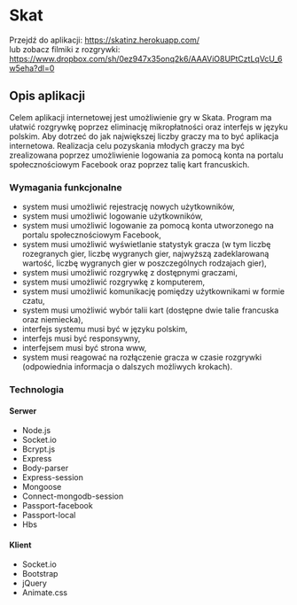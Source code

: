 # Skat
Przejdź do aplikacji: https://skatinz.herokuapp.com/ <br>
lub zobacz filmiki z rozgrywki:
https://www.dropbox.com/sh/0ez947x35onq2k6/AAAViO8UPtCztLqVcU_6w5eha?dl=0

<h2>Opis aplikacji</h2>
Celem aplikacji internetowej jest umożliwienie gry w Skata. Program ma ułatwić rozgrywkę poprzez eliminację mikropłatności oraz interfejs w języku polskim. Aby dotrzeć do jak największej liczby graczy ma to być aplikacja internetowa. Realizacja celu pozyskania młodych graczy ma być zrealizowana poprzez umożliwienie logowania za pomocą konta na portalu społecznościowym Facebook oraz poprzez talię kart francuskich.

<h3>Wymagania funkcjonalne</h3>
<ul>
  <li>system musi umożliwić rejestrację nowych użytkowników,</li>
  <li>system musi umożliwić logowanie użytkowników,</li>
  <li>system musi umożliwić logowanie za pomocą konta utworzonego na portalu społecznościowym Facebook,</li>
  <li>system musi umożliwić wyświetlanie statystyk gracza (w tym liczbę rozegranych gier, liczbę wygranych gier, najwyższą zadeklarowaną wartość, liczbę wygranych gier w poszczególnych rodzajach gier),</li>
  <li>system musi umożliwić rozgrywkę z dostępnymi graczami,</li>
  <li>system musi umożliwić rozgrywkę z komputerem,</li>
  <li>system musi umożliwić komunikację pomiędzy użytkownikami w formie czatu,</li>
  <li>system musi umożliwić wybór talii kart (dostępne dwie talie francuska oraz niemiecka),</li>
  <li>interfejs systemu musi być w języku polskim,</li>
  <li>interfejs musi być responsywny,</li>
  <li>interfejsem musi być strona www,</li>
  <li>system musi reagować na rozłączenie gracza w czasie rozgrywki (odpowiednia informacja o dalszych możliwych krokach).</li>
</ul>

<h3>Technologia</h3>
<h4>Serwer</h4>
<ul>
  <li>Node.js</li>
  <li>Socket.io</li>
  <li>Bcrypt.js</li>
  <li>Express</li>
  <li>Body-parser</li>
  <li>Express-session</li>
  <li>Mongoose</li>
  <li>Connect-mongodb-session</li>
  <li>Passport-facebook</li>
  <li>Passport-local</li>
  <li>Hbs</li>
 </ul>
<h4>Klient</h4>
<ul>
  <li>Socket.io</li>
  <li>Bootstrap</li>
  <li>jQuery</li>
  <li>Animate.css</li>
</ul>
